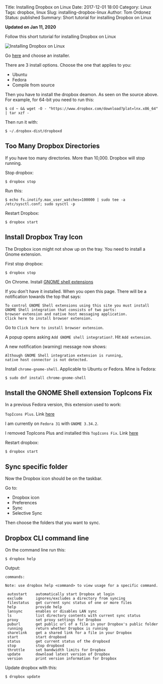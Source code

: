 Title: Installing Dropbox on Linux
Date: 2017-12-01 18:00
Category: Linux
Tags: dropbox, linux
Slug: installing-dropbox-linux
Author: Tom Ordonez
Status: published
Summary: Short tutorial for installing Dropbox on Linux

**Updated on Jan 11, 2020**

Follow this short tutorial for installing Dropbox on Linux

![Installing Dropbox on Linux]({filename}/images/installing-dropbox-linux.gif)

Go <a href="https://www.dropbox.com/install-linux" target="_blank">here</a> and choose an installer.

There are 3 install options. Choose the one that applies to you:

* Ubuntu
* Fedora
* Compile from source

Then you have to install the dropbox deamon. As seen on the source above. For example, for 64-bit you need to run this:

    $ cd ~ && wget -O - "https://www.dropbox.com/download?plat=lnx.x86_64" | tar xzf -

Then run it with:

    $ ~/.dropbox-dist/dropboxd


## Too Many Dropbox Directories

If you have too many directories. More than 10,000. Dropbox will stop running.

Stop dropbox:

    $ dropbox stop

Run this:

    $ echo fs.inotify.max_user_watches=100000 | sudo tee -a /etc/sysctl.conf; sudo sysctl -p

Restart Dropbox:

    $ dropbox start

## Install Dropbox Tray Icon

The Dropbox icon might not show up on the tray. You need to install a Gnome extension.

First stop dropbox:

    $ dropbox stop

On Chrome. Install <a href="https://extensions.gnome.org/" target="_blank">GNOME shell extensions</a>

If you don't have it installed. When you open this page. There will be a notification towards the top that says:

    To control GNOME Shell extensions using this site you must install
    GNOME Shell integration that consists of two parts:
    browser extension and native host messaging application.
    Click here to install browser extension.

Go to `Click here to install browser extension`.

A popup opens asking `Add GNOME shell integration?`. Hit `Add extension`.

A new notification (warning) message now shows:

    Although GNOME Shell integration extension is running,
    native host connector is not detected.

Install `chrome-gnome-shell`. Applicable to Ubuntu or Fedora. Mine is Fedora:

    $ sudo dnf install chrome-gnome-shell


## Install the GNOME Shell extension TopIcons Fix

In a previous Fedora version, this extension used to work:

`TopIcons Plus`. Link [here](https://extensions.gnome.org/extension/1031/topicons/)

I am currently on `Fedora 31` with `GNOME 3.34.2`.

I removed TopIcons Plus and installed this `TopIcons Fix`. Link [here](https://extensions.gnome.org/extension/1674/topiconsfix/)

Restart dropbox:

    $ dropbox start


## Sync specific folder

Now the Dropbox icon should be on the taskbar.

Go to:

* Dropbox icon
* Preferences
* Sync
* Selective Sync

Then choose the folders that you want to sync.

## Dropbox CLI command line

On the command line run this:

    $ dropbox help

Output:

    commands:

    Note: use dropbox help <command> to view usage for a specific command.

     autostart    automatically start Dropbox at login
     exclude      ignores/excludes a directory from syncing
     filestatus   get current sync status of one or more files
     help         provide help
     lansync      enables or disables LAN sync
     ls           list directory contents with current sync status
     proxy        set proxy settings for Dropbox
     puburl       get public url of a file in your Dropbox's public folder
     running      return whether Dropbox is running
     sharelink    get a shared link for a file in your Dropbox
     start        start dropboxd
     status       get current status of the dropboxd
     stop         stop dropboxd
     throttle     set bandwidth limits for Dropbox
     update       download latest version of Dropbox
     version      print version information for Dropbox

Update dropbox with this:

    $ dropbox update